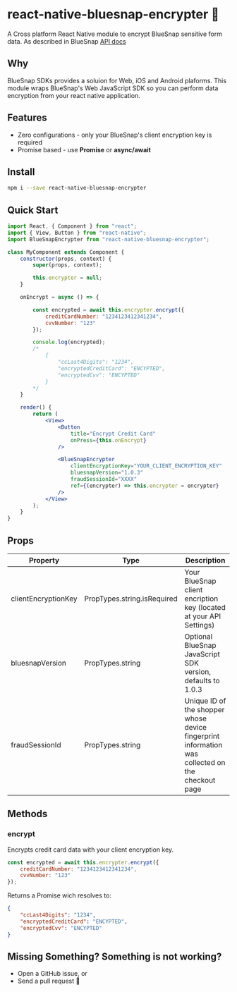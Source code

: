 # react-native-bluesnap-encrypter 🔐
A Cross platform React Native module to encrypt BlueSnap sensitive form data. As described in BlueSnap [API docs](https://developers.bluesnap.com/docs/client-side-encryption#section-implementing-client-side-encryption-in-your-web-form)


## Why

BlueSnap SDKs provides a soluion for Web, iOS and Android plaforms. This module wraps BlueSnap's Web JavaScript SDK so you can perform data encryption from your react native application.

## Features

- Zero configurations - only your BlueSnap's client encryption key is required
- Promise based - use **Promise** or **async/await**

## Install

```bash
npm i --save react-native-bluesnap-encrypter
```

## Quick Start

```jsx
import React, { Component } from "react";
import { View, Button } from "react-native";
import BlueSnapEncrypter from "react-native-bluesnap-encrypter";

class MyComponent extends Component {
    constructor(props, context) {
        super(props, context);

        this.encrypter = null;
    }

    onEncrypt = async () => {

        const encrypted = await this.encrypter.encrypt({
            creditCardNumber: "1234123412341234",
            cvvNumber: "123"
        });

        console.log(encrypted);
        /*
            {
                "ccLast4Digits": "1234",
                "encryptedCreditCard": "ENCYPTED",
                "encryptedCvv": "ENCYPTED"
            }
        */
    }

    render() {
        return (
            <View>
                <Button
                    title="Encrypt Credit Card"
                    onPress={this.onEncrypt}
                />

                <BlueSnapEncrypter
                    clientEncryptionKey="YOUR_CLIENT_ENCRYPTION_KEY"
                    bluesnapVersion="1.0.3"
                    fraudSessionId="XXXX"
                    ref={(encrypter) => this.encrypter = encrypter}
                />
            </View>
        );
    }
}
```
## Props
| Property | Type | Description |
| --- | --- | --- |
|clientEncryptionKey | PropTypes.string.isRequired | Your BlueSnap client encription key (located at your API Settings)|
|bluesnapVersion | PropTypes.string | Optional BlueSnap JavaScript SDK version, defaults to 1.0.3|
|fraudSessionId | PropTypes.string | Unique ID of the shopper whose device fingerprint information was collected on the checkout page|

## Methods
### encrypt

Encrypts credit card data with your client encryption key.  

```js
const encrypted = await this.encrypter.encrypt({
    creditCardNumber: "1234123412341234",
    cvvNumber: "123"
});
```
Returns a Promise wich resolves to:

```json
{
    "ccLast4Digits": "1234",
    "encryptedCreditCard": "ENCYPTED",
    "encryptedCvv": "ENCYPTED"
}
```

## Missing Something? Something is not working?
* Open a GitHub issue, or
* Send a pull request 🤩